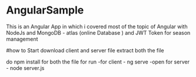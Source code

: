 # AngularSample
This is an Angular App in which i covered most of the topic of Angular with NodeJs and MongoDB - atlas (online Database ) and JWT Token for season management


#how to Start 
download client and server file
extract both the file 

do npm install for both the file 
for run -for client -  ng serve -open
for server - node server.js
